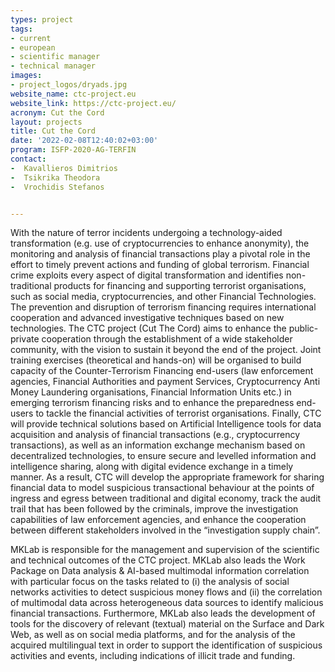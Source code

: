 ```yaml
---
types: project
tags:
- current 
- european
- scientific manager
- technical manager
images:
- project_logos/dryads.jpg
website_name: ctc-project.eu
website_link: https://ctc-project.eu/
acronym: Cut the Cord
layout: projects
title: Cut the Cord
date: '2022-02-08T12:40:02+03:00'
program: ISFP-2020-AG-TERFIN
contact: 
-  Kavallieros Dimitrios
-  Tsikrika Theodora
-  Vrochidis Stefanos


---
```

<p>With the nature of terror incidents undergoing a technology-aided transformation (e.g. use of cryptocurrencies to enhance anonymity), the monitoring and analysis of financial transactions play a pivotal role in the effort to timely prevent actions and funding of global terrorism. Financial crime exploits every aspect of digital transformation and identifies non-traditional products for financing and supporting terrorist organisations, such as social media, cryptocurrencies, and other Financial Technologies. The prevention and disruption of terrorism financing requires international cooperation and advanced investigative techniques based on new technologies. The CTC project (Cut The Cord) aims to enhance the public-private cooperation through the establishment of a wide stakeholder community, with the vision to sustain it beyond the end of the project. Joint training exercises (theoretical and hands-on) will be organised to build capacity of the Counter-Terrorism Financing end-users (law enforcement agencies, Financial Authorities and payment Services, Cryptocurrency Anti Money Laundering organisations, Financial Information Units etc.) in emerging terrorism financing risks and to enhance the preparedness end-users to tackle the financial activities of terrorist organisations. Finally, CTC will provide technical solutions based on Artificial Intelligence tools for data acquisition and analysis of financial transactions (e.g., cryptocurrency transactions), as well as an information exchange mechanism based on decentralized technologies, to ensure secure and levelled information and intelligence sharing, along with digital evidence exchange in a timely manner. As a result, CTC will develop the appropriate framework for sharing financial data to model suspicious transactional behaviour at the points of ingress and egress between traditional and digital economy, track the audit trail that has been followed by the criminals, improve the investigation capabilities of law enforcement agencies, and enhance the cooperation between different stakeholders involved in the “investigation supply chain”.</p>
<p>MKLab is responsible for the management and supervision of the scientific and technical outcomes of the CTC project. MKLab also leads the Work Package on Data analysis & AI-based multimodal information correlation with particular focus on the tasks related to (i) the analysis of social networks activities to detect suspicious money flows and (ii) the correlation of multimodal data across heterogeneous data sources to identify malicious financial transactions. Furthermore, MKLab also leads the development of tools for the discovery of relevant (textual) material on the Surface and Dark Web, as well as on social media platforms, and for the analysis of the acquired multilingual text in order to support the identification of suspicious activities and events, including indications of illicit trade and funding.</p>
